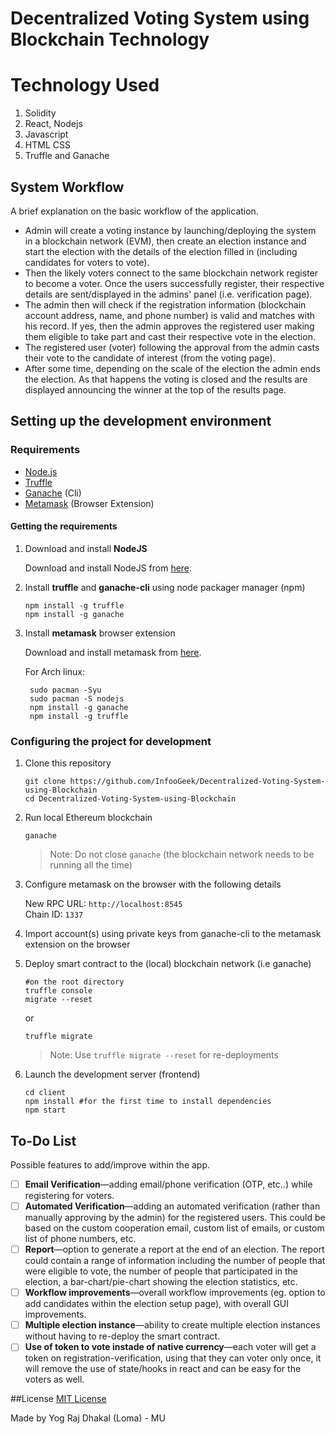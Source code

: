 # Decentralized Voting System using Blockchain Technology

# Technology Used
1. Solidity
2. React, Nodejs
3. Javascript
4. HTML CSS
5. Truffle and Ganache

## System Workflow

A brief explanation on the basic workflow of the application.

- Admin will create a voting instance by launching/deploying the system in a blockchain network (EVM), then create an election instance and start the election with the details of the election filled in (including candidates for voters to vote).
- Then the likely voters connect to the same blockchain network register to become a voter. Once the users successfully register, their respective details are sent/displayed in the admins' panel (i.e. verification page).
- The admin then will check if the registration information (blockchain account address, name, and phone number) is valid and matches with his record. If yes, then the admin approves the registered user making them eligible to take part and cast their respective vote in the election.
- The registered user (voter) following the approval from the admin casts their vote to the candidate of interest (from the voting page).
- After some time, depending on the scale of the election the admin ends the election. As that happens the voting is closed and the results are displayed announcing the winner at the top of the results page.

## Setting up the development environment

### Requirements

- [Node.js](https://nodejs.org)
- [Truffle](https://www.trufflesuite.com/truffle)
- [Ganache](https://github.com/trufflesuite/ganache-cli) (Cli)
- [Metamask](https://metamask.io/) (Browser Extension)

#### Getting the requirements

1. Download and install **NodeJS**

   Download and install NodeJS from [here](https://nodejs.org/en/download/ "Go to official NodeJS download page.").

1. Install **truffle** and **ganache-cli** using node packager manager (npm)

   ```shell
   npm install -g truffle
   npm install -g ganache
   ```

1. Install **metamask** browser extension

   Download and install metamask from [here](https://metamask.io/download "Go to official metamask download page.").

   For Arch linux:

   ```shell
    sudo pacman -Syu
    sudo pacman -S nodejs
    npm install -g ganache
    npm install -g truffle
   ```

### Configuring the project for development

1. Clone this repository

   ```shell
   git clone https://github.com/InfooGeek/Decentralized-Voting-System-using-Blockchain
   cd Decentralized-Voting-System-using-Blockchain
   ```

1. Run local Ethereum blockchain

   ```shell
   ganache
   ```

   > Note: Do not close `ganache` (the blockchain network needs to be running all the time)

1. Configure metamask on the browser with the following details

   New RPC URL: `http://localhost:8545`  
   Chain ID: `1337`

1. Import account(s) using private keys from ganache-cli to the metamask extension on the browser

1. Deploy smart contract to the (local) blockchain network (i.e ganache)

   ```shell
   #on the root directory
   truffle console
   migrate --reset
   ```

   or

   ```shell
   truffle migrate
   ```

   > Note: Use `truffle migrate --reset` for re-deployments

1. Launch the development server (frontend)

   ```shell
   cd client
   npm install #for the first time to install dependencies
   npm start
   ```

## To-Do List

Possible features to add/improve within the app.

- [ ] **Email Verification**—adding email/phone verification (OTP, etc..) while registering for voters.
- [ ] **Automated Verification**—adding an automated verification (rather than manually approving by the admin) for the registered users. This could be based on the custom cooperation email, custom list of emails, or custom list of phone numbers, etc.
- [ ] **Report**—option to generate a report at the end of an election. The report could contain a range of information including the number of people that were eligible to vote, the number of people that participated in the election, a bar-chart/pie-chart showing the election statistics, etc.
- [ ] **Workflow improvements**—overall workflow improvements (eg. option to add candidates within the election setup page), with overall GUI improvements.
- [ ] **Multiple election instance**—ability to create multiple election instances without having to re-deploy the smart contract.
- [ ] **Use of token to vote instade of native currency**—each voter will get a token on registration-verification, using that they can voter only once, it will remove the use of state/hooks in react and can be easy for the voters as well.

##License
[MIT License](LICENSE)

Made by Yog Raj Dhakal (Loma) - MU
